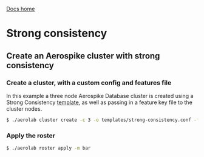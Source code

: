[Docs home](../../../README.md)

# Strong consistency


## Create an Aerospike cluster with strong consistency

### Create a cluster, with a custom config and features file
In this example a three node Aerospike Database cluster is created using a
Strong Consistency [template](https://github.com/aerospike/aerolab/blob/master/templates/strong-consistency.conf),
as well as passing in a feature key file to the cluster nodes.

```bash
$ ./aerolab cluster create -c 3 -o templates/strong-consistency.conf -f features.conf
```

### Apply the roster

```bash
$ ./aerolab roster apply -m bar
```
